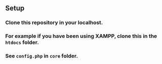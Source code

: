 ## Setup
### Clone this repository in your localhost.
### For example if you have been using XAMPP, clone this in the `htdocs` folder.
### See `config.php` in `core` folder.
